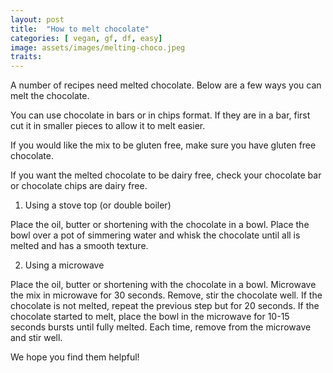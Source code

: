 ```yaml
---
layout: post
title:  "How to melt chocolate"
categories: [ vegan, gf, df, easy]
image: assets/images/melting-choco.jpeg
traits: 
---
```


A number of recipes need melted chocolate. Below are a few ways you can melt the chocolate.

You can use chocolate in bars or in chips format.  If they are in a bar, first cut it in smaller pieces to allow it to melt easier.

If you would like the mix to be gluten free, make sure you have gluten free chocolate.

If you want the melted chocolate to be dairy free, check your chocolate bar or chocolate chips are dairy free.


1. Using a stove top (or double boiler)

Place the oil, butter or shortening with the chocolate in a bowl.
Place the bowl over a pot of simmering water and whisk the chocolate until all is melted and has a smooth texture. 



2. Using a microwave

Place the oil, butter or shortening with the chocolate in a bowl.
Microwave the mix in microwave for 30 seconds. Remove, stir the chocolate well.
If the chocolate is not melted, repeat the previous step but for 20 seconds.
If the chocolate started to melt, place the bowl in the microwave for 10-15 seconds bursts until fully melted. Each time, remove from the microwave and stir well.


We hope you find them helpful! 


